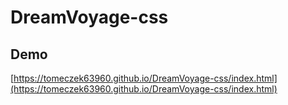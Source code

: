 # DreamVoyage-css

## Demo
[https://tomeczek63960.github.io/DreamVoyage-css/index.html](https://tomeczek63960.github.io/DreamVoyage-css/index.html)
